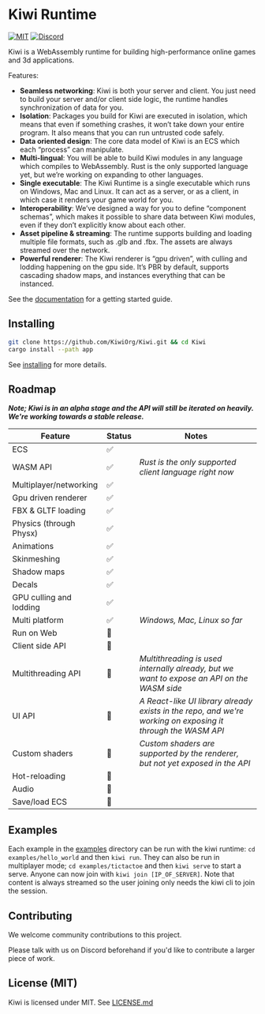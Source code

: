 # Kiwi Runtime

[![MIT](https://img.shields.io/badge/license-MIT-blue.svg)](https://github.com/KiwiOrg/Kiwi#license)
[![Discord](https://img.shields.io/discord/894505972289134632)](https://discord.gg/gYSM4tHZ)

Kiwi is a WebAssembly runtime for building high-performance online games and 3d applications.

Features:

- **Seamless networking**: Kiwi is both your server and client. You just need to build your server and/or client side logic, the runtime handles synchronization of data for you.
- **Isolation**: Packages you build for Kiwi are executed in isolation, which means that even if something crashes, it won’t take down your entire program. It also means that you can run untrusted code safely.
- **Data oriented design**: The core data model of Kiwi is an ECS which each “process” can manipulate.
- **Multi-lingual**: You will be able to build Kiwi modules in any language which compiles to WebAssembly. Rust is the only supported language yet, but we’re working on expanding to other languages.
- **Single executable**: The Kiwi Runtime is a single executable which runs on Windows, Mac and Linux. It can act as a server, or as a client, in which case it renders your game world for you.
- **Interoperability**: We’ve designed a way for you to define “component schemas”, which makes it possible to share data between Kiwi modules, even if they don’t explicitly know about each other.
- **Asset pipeline & streaming**: The runtime supports building and loading multiple file formats, such as .glb and .fbx. The assets are always streamed over the network.
- **Powerful renderer**: The Kiwi renderer is “gpu driven”, with culling and lodding happening on the gpu side. It’s PBR by default, supports cascading shadow maps, and instances everything that can be instanced.

See the [documentation](https://kiwiorg.github.io/Kiwi/) for a getting started guide.

## Installing

```sh
git clone https://github.com/KiwiOrg/Kiwi.git && cd Kiwi
cargo install --path app
```

See [installing](https://kiwiorg.github.io/Kiwi/installing.html) for more details.

## Roadmap

**_Note; Kiwi is in an alpha stage and the API will still be iterated on heavily. We're working towards a stable release._**

| Feature                 | Status | Notes                                                                                                       |
| ----------------------- | ------ | ----------------------------------------------------------------------------------------------------------- |
| ECS                     | ✅     |
| WASM API                | ✅     | _Rust is the only supported client language right now_                                                      |
| Multiplayer/networking  | ✅     |
| Gpu driven renderer     | ✅     |
| FBX & GLTF loading      | ✅     |
| Physics (through Physx) | ✅     |
| Animations              | ✅     |
| Skinmeshing             | ✅     |
| Shadow maps             | ✅     |
| Decals                  | ✅     |
| GPU culling and lodding | ✅     |
| Multi platform          | ✅     | _Windows, Mac, Linux so far_                                                                                |
| Run on Web              | 🚧     |
| Client side API         | 🚧     |
| Multithreading API      | 🚧     | _Multithreading is used internally already, but we want to expose an API on the WASM side_                  |
| UI API                  | 🚧     | _A React-like UI library already exists in the repo, and we're working on exposing it through the WASM API_ |
| Custom shaders          | 🚧     | _Custom shaders are supported by the renderer, but not yet exposed in the API_                              |
| Hot-reloading           | 🚧     |
| Audio                   | 🚧     |
| Save/load ECS           | 🚧     |

## Examples

Each example in the [examples](./guest/rust/examples/) directory can be run with the kiwi runtime: `cd examples/hello_world` and then `kiwi run`.
They can also be run in multiplayer mode; `cd examples/tictactoe` and then `kiwi serve` to start a serve. Anyone can now join
with `kiwi join [IP_OF_SERVER]`. Note that content is always streamed so the user joining only needs the kiwi cli to join the session.

## Contributing

We welcome community contributions to this project.

Please talk with us on Discord beforehand if you'd like to contribute a larger piece of work.

## License (MIT)

Kiwi is licensed under MIT. See [LICENSE.md](./LICENSE.md)
